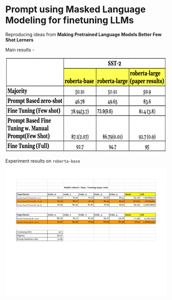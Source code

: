 # Prompt using Masked Language Modeling for finetuning LLMs
Reproducing ideas from __Making Pretrained Language Models Better Few Shot Lerners__

Main results -

<img src="main_results.png"  width="600px" height="300px">

Experiment results on `roberta-base`

<img src="roberta-base-exp.jpg"  width="600px" height="400px">


                                                            

